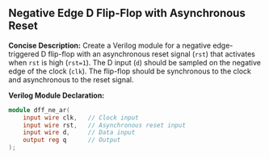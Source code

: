 ## Negative Edge D Flip-Flop with Asynchronous Reset

**Concise Description:**
Create a Verilog module for a negative edge-triggered D flip-flop with an asynchronous reset signal (`rst`) that activates when `rst` is high (`rst=1`). The D input (`d`) should be sampled on the negative edge of the clock (`clk`). The flip-flop should be synchronous to the clock and asynchronous to the reset signal. 

**Verilog Module Declaration:**
```verilog
module dff_ne_ar(
    input wire clk,   // Clock input
    input wire rst,   // Asynchronous reset input
    input wire d,     // Data input
    output reg q      // Output
);
```
